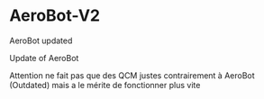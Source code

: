 # AeroBot-V2
AeroBot updated


Update of AeroBot 

Attention ne fait pas que des QCM justes contrairement à AeroBot (Outdated) mais a le mérite de fonctionner plus vite
